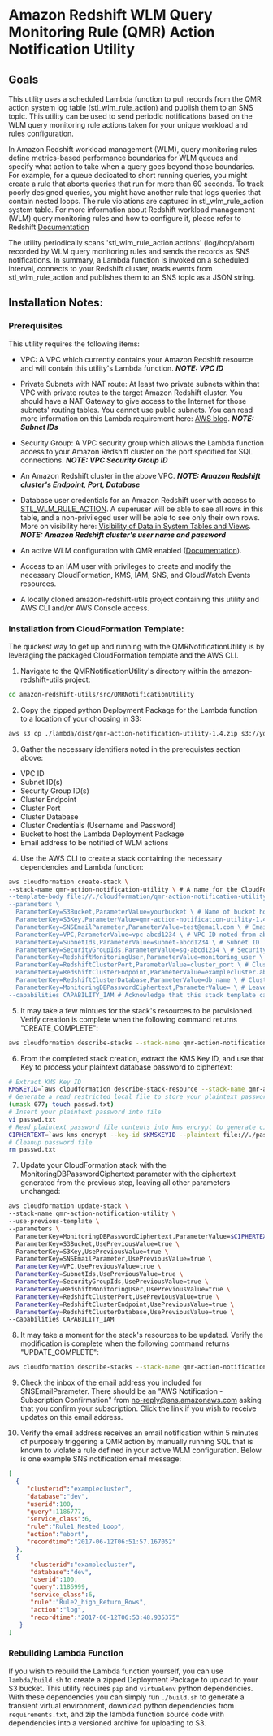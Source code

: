 # Amazon Redshift WLM Query Monitoring Rule (QMR) Action Notification Utility

## Goals
This utility uses a scheduled Lambda function to pull records from the QMR action system log table (stl_wlm_rule_action) and publish them to an SNS topic. This utility can be used to send periodic notifications based on the WLM query monitoring rule actions taken for your unique workload and rules configuration.

In Amazon Redshift workload management (WLM), query monitoring rules define metrics-based performance boundaries for WLM queues and specify what action to take when a query goes beyond those boundaries. For example, for a queue dedicated to short running queries, you might create a rule that aborts queries that run for more than 60 seconds. To track poorly designed queries, you might have another rule that logs queries that contain nested loops.  The rule violations are captured in stl_wlm_rule_action system table. For more information about Redshift workload management (WLM) query monitoring rules and how to configure it, please refer to Redshift [Documentation](http://docs.aws.amazon.com/redshift/latest/mgmt/workload-mgmt-config.html)

The utility periodically scans 'stl_wlm_rule_action.actions' (log/hop/abort) recorded by WLM query monitoring rules and sends the records as SNS notifications. In summary, a Lambda function is invoked on a scheduled interval, connects to your Redshift cluster, reads events from stl_wlm_rule_action and publishes them to an SNS topic as a JSON string.

## Installation Notes:

### Prerequisites
This utility requires the following items:

* VPC: A VPC which currently contains your Amazon Redshift resource and will contain this utility's Lambda function. ***NOTE: VPC ID***

* Private Subnets with NAT route: At least two private subnets within that VPC with private routes to the target Amazon Redshift cluster. You should have a NAT Gateway to give access to the Internet for those subnets' routing tables. You cannot use public subnets. You can read more information on this Lambda requirement here: [AWS blog](https://aws.amazon.com/blogs/aws/new-access-resources-in-a-vpc-from-your-lambda-functions/). ***NOTE: Subnet IDs***

* Security Group: A VPC security group which allows the Lambda function access to your Amazon Redshift cluster on the port specified for SQL connections. ***NOTE: VPC Security Group ID***

* An Amazon Redshift cluster in the above VPC. ***NOTE: Amazon Redshift cluster's Endpoint, Port, Database***

* Database user credentials for an Amazon Redshift user with access to [STL_WLM_RULE_ACTION](http://docs.aws.amazon.com/redshift/latest/dg/r_STL_WLM_RULE_ACTION.html). A superuser will be able to see all rows in this table, and a non-privileged user will be able to see only their own rows. More on visibility here: [Visibility of Data in System Tables and Views](http://docs.aws.amazon.com/redshift/latest/dg/c_visibility-of-data.html). ***NOTE: Amazon Redshift cluster's user name and password***

* An active WLM configuration with QMR enabled ([Documentation](http://docs.aws.amazon.com/redshift/latest/mgmt/workload-mgmt-config.html)).

* Access to an IAM user with privileges to create and modify the necessary CloudFormation, KMS, IAM, SNS, and CloudWatch Events resources.

* A locally cloned amazon-redshift-utils project containing this utility and AWS CLI and/or AWS Console access. 

### Installation from CloudFormation Template:

The quickest way to get up and running with the QMRNotificationUtility is by leveraging the packaged CloudFormation template and the AWS CLI.

1. Navigate to the QMRNotificationUtility's directory within the amazon-redshift-utils project:

```bash
cd amazon-redshift-utils/src/QMRNotificationUtility
```

2. Copy the zipped python Deployment Package for the Lambda function to a location of your choosing in S3:

```bash
aws s3 cp ./lambda/dist/qmr-action-notification-utility-1.4.zip s3://yourbucket/qmr-action-notification-utility-1.4.zip
```

3. Gather the necessary identifiers noted in the prerequistes section above:

* VPC ID
* Subnet ID(s)
* Security Group ID(s)
* Cluster Endpoint
* Cluster Port
* Cluster Database
* Cluster Credentials (Username and Password)
* Bucket to host the Lambda Deployment Package
* Email address to be notified of WLM actions

4. Use the AWS CLI to create a stack containing the necessary dependencies and Lambda function:

```bash
aws cloudformation create-stack \
--stack-name qmr-action-notification-utility \ # A name for the CloudFormation stack you're creating from a template
--template-body file://./cloudformation/qmr-action-notification-utility.yaml \ # The local yaml CloudFormation template
--parameters \
  ParameterKey=S3Bucket,ParameterValue=yourbucket \ # Name of bucket hosting the Lambda Deployment Package from step 2
  ParameterKey=S3Key,ParameterValue=qmr-action-notification-utility-1.4.zip \ # Key of the Lambda Deployment Package from step 2
  ParameterKey=SNSEmailParameter,ParameterValue=test@email.com \ # Email address to be notified of WLM actions
  ParameterKey=VPC,ParameterValue=vpc-abcd1234 \ # VPC ID noted from above
  ParameterKey=SubnetIds,ParameterValue=subnet-abcd1234 \ # Subnet ID 
  ParameterKey=SecurityGroupIds,ParameterValue=sg-abcd1234 \ # Security Group ID 
  ParameterKey=RedshiftMonitoringUser,ParameterValue=monitoring_user \ # Cluster username 
  ParameterKey=RedshiftClusterPort,ParameterValue=cluster_port \ # Cluster port
  ParameterKey=RedshiftClusterEndpoint,ParameterValue=examplecluster.abcd12340987.us-east-1.redshift.amazonaws.com \ # Cluster endpoint
  ParameterKey=RedshiftClusterDatabase,ParameterValue=db_name \ # Cluster database
  ParameterKey=MonitoringDBPasswordCiphertext,ParameterValue= \ # Leave this blank/as-is for now
--capabilities CAPABILITY_IAM # Acknowledge that this stack template can create IAM resources within the account
```

5. It may take a few mintues for the stack's resources to be provisioned. Verify creation is complete when the following command returns "CREATE_COMPLETE":

```bash
aws cloudformation describe-stacks --stack-name qmr-action-notification-utility --query 'Stacks[0].StackStatus' --output text
```

6. From the completed stack creation, extract the KMS Key ID, and use that Key to process your plaintext database password to ciphertext:

```bash
# Extract KMS Key ID
KMSKEYID=`aws cloudformation describe-stack-resource --stack-name qmr-action-notification-utility --logical-resource-id RedshiftKMSKey --query 'StackResourceDetail.PhysicalResourceId' --output text`
# Generate a read restricted local file to store your plaintext password
(umask 077; touch passwd.txt)
# Insert your plaintext password into file
vi passwd.txt
# Read plaintext password file contents into kms encrypt to generate ciphertext
CIPHERTEXT=`aws kms encrypt --key-id $KMSKEYID --plaintext file://./passwd.txt --query 'CiphertextBlob' --output text`
# Cleanup password file
rm passwd.txt
```

7. Update your CloudFormation stack with the MonitoringDBPasswordCiphertext parameter with the ciphertext generated from the previous step, leaving all other parameters unchanged:

```bash
aws cloudformation update-stack \
--stack-name qmr-action-notification-utility \
--use-previous-template \
--parameters \
  ParameterKey=MonitoringDBPasswordCiphertext,ParameterValue=$CIPHERTEXT \
  ParameterKey=S3Bucket,UsePreviousValue=true \
  ParameterKey=S3Key,UsePreviousValue=true \
  ParameterKey=SNSEmailParameter,UsePreviousValue=true \ 
  ParameterKey=VPC,UsePreviousValue=true \
  ParameterKey=SubnetIds,UsePreviousValue=true \
  ParameterKey=SecurityGroupIds,UsePreviousValue=true \
  ParameterKey=RedshiftMonitoringUser,UsePreviousValue=true \
  ParameterKey=RedshiftClusterPort,UsePreviousValue=true \
  ParameterKey=RedshiftClusterEndpoint,UsePreviousValue=true \
  ParameterKey=RedshiftClusterDatabase,UsePreviousValue=true \
--capabilities CAPABILITY_IAM
```

8. It may take a moment for the stack's resources to be updated. Verify the modification is complete when the following command returns "UPDATE_COMPLETE":

```bash
aws cloudformation describe-stacks --stack-name qmr-action-notification-utility --query 'Stacks[0].StackStatus' --output text
```

9. Check the inbox of the email address you included for SNSEmailParameter. There should be an "AWS Notification - Subscription Confirmation" from no-reply@sns.amazonaws.com asking that you confirm your subscription. Click the link if you wish to receive updates on this email address.  

10. Verify the email address receives an email notification within 5 minutes of purposely triggering a QMR action by manually running SQL that is known to violate a rule defined in your active WLM configuration. Below is one example SNS notification email message:

```json
[
  {
     "clusterid":"examplecluster",
     "database":"dev",
     "userid":100,
     "query":1186777,
     "service_class":6,
     "rule":"Rule1_Nested_Loop",
     "action":"abort",
     "recordtime":"2017-06-12T06:51:57.167052"
  },
  {
      "clusterid":"examplecluster",
      "database":"dev",
      "userid":100,
      "query":1186999,
      "service_class":6,
      "rule":"Rule2_high_Return_Rows",
      "action":"log",
      "recordtime":"2017-06-12T06:53:48.935375"
   }
]
```

### Rebuilding Lambda Function

If you wish to rebuild the Lambda function yourself, you can use `lambda/build.sh` to create a zipped Deployment Package to upload to your S3 bucket. This utility requires `pip` and `virtualenv` python dependencies. With these dependencies you can simply run `./build.sh` to generate a transient virtual environment, download python dependencies from `requirements.txt`, and zip the lambda function source code with dependencies into a versioned archive for uploading to S3.

